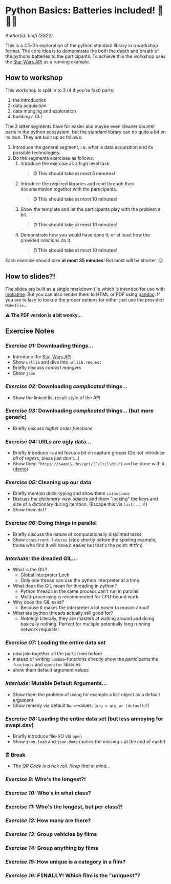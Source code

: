 Python Basics: Batteries included! 🔋🔋🔋
=========================================

_Author(s): timfi (SS22)_

This is a 2.5-3h exploration of the python standard library
in a workshop format. The core idea is to demonstrate the
both the depth and breath of the pythons batteries to the
participants. To achieve this the workshop uses the
[Star Wars API](https://swapi.dev) as a running example.

How to workshop
---------------

This workshop is split in to 3 (4 if you're fast) parts:

1. the introduction
2. data acquisition
3. data munging and exploration
4. building a CLI

The 3 latter segments have for easier and maybe even cleaner
counter parts in the python ecosystem, but the standard
library can do quite a bit on its own. They are built up as
follows:

1. Introduce the general segment, i.e. what is data
   acquisition and its possible technologies.
2. Do the segments exercises as follows:
   1. Introduce the exercise as a high level task.
      > **⏰ This should take at most  5 minutes!**
   2. Introduce the required libraries and read through
      their documentation together with the participants.
      > **⏰ This should take at most 10 minutes!**
   3. Show the template and let the participants play with
      the problem a bit.
      > **⏰ This should take at most 10 minutes!**
   4. Demonstrate how *you* would have done it; or at least
      how the provided solutions do it.
      > **⏰ This should take at most 10 minutes!**

Each exercise should take **at most 35 minutes**! But most
will be shorter. 😉

How to slides?!
---------------

The slides are built as a single markdown file which is
intended for use with [lookatme](https://pypi.org/project/lookatme/). But you can also
render them to HTML or PDF using [pandoc](https://pandoc.org/).
If you are to lazy to lookup the proper options for either
just use the provided `Makefile`…

**⚠ The PDF version is a bit wonky...**

Exercise Notes
--------------

### _Exercise 01:_ Downloading things...

- Introduce the [Star Wars API](https://swapi.dev).
- Show `urllib` and dive into `urllib.request`
- Briefly discuss *context mangers*
- Show `json`

### _Exercise 02:_ Downloading *complicated* things...

- Show the linked list result style of the API

### _Exercise 03:_ Downloading *complicated* things... (but more generic)

- Briefly discuss *higher order functions*

### _Exercise 04:_ URLs are ugly data...

- Briefly introduce `re` and focus a bit on capture groups
  (Do not introduce *all of regexs*, pleas just don't...)
- Show them `^https://swapi\.dev/api/[^/]+/(\d+)/$` and be
  done with it. ([demo](https://regexr.com/6hr3t))

### _Exercise 05:_ Cleaning up our data

- Briefly mention duck-typing and show them `isinstance`
- Discuss the _dictionary view objects_ and them "locking"
  the keys and size of a dictionary during iteration.
  (Escape this via `list(...)`!)
- Show them `del`!

### _Exercise 06:_ Doing things in parallel

- Briefly discuss the nature of computationally disjointed
  tasks
- Show `concurrent.futures` (stop shortly before the
  spoiling example, those who find it will have it easier
  but that's the point: #rtfm)

### _Interlude:_ the dreaded GIL...

- What is the GIL?
    - Global Interpreter Lock
    - Only one thread can use the python interpreter at a
      time.
- What does the GIL mean for threading in python?
    - Python threads in the same process can't run in
      parallel!
    - Multi-processing is recommended for CPU-bound work.
- Why does the GIL exist?
    - Because it makes the interpreter a lot easier to
      reason about!
- What are python threads actually still good for?
    - *Nothing*! Literally, they are masters at waiting
      around and doing basically nothing. Perfect for
      multiple potentially long running network requests!

### _Exercise 07:_ Loading the entire data set

- now join together all the parts from before
- instead of writing `lambda`-functions directly show the
  participants the `functools` and `operator` libraries
- show them default argument values

### _Interlude:_ Mutable Default Arguments...

- Show them the problem of using for example a list-object
  as a default argument.
- Show remedy via default `None`-values.
  (`arg = arg or ⟨default⟩`!)

### _Exercise 08:_ Loading the entire data set (but less annoying for swapi.dev)

- Briefly introduce file-I/O via `open`
- Show `json.load` and `json.dump` (notice the missing `s` at the end of each!)



### ⏰ Break

- *The QR Code is a rick roll. Keep that in mind...*

### _Exercise 9:_ Who's the longest?!
### _Exercise 10:_ Who's in what class?
### _Exercise 11:_ Who's the longest, but per class?!
### _Exercise 12:_ How many are there?
### _Exercise 13:_ Group vehicles by films
### _Exercise 14:_ Group anything by films
### _Exercise 15:_ How unique is a category in a film?
### _Exercise 16:_ 𝗙𝗜𝗡𝗔𝗟𝗟𝗬! Which film is the "uniquest"?
